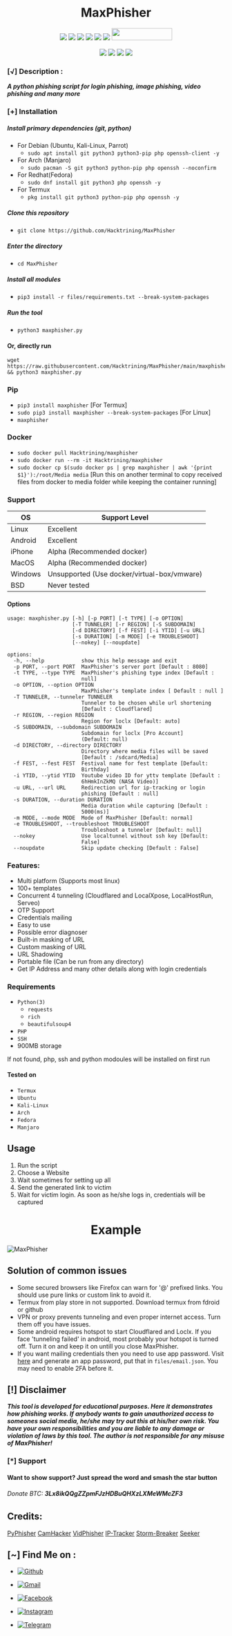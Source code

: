 <h1 align="center">MaxPhisher</h1>

<p align="center">
  <img src="https://img.shields.io/badge/Version-1.2.1-green?style=for-the-badge">
  <img src="https://img.shields.io/github/stars/Hacktrining/MaxPhisher?style=for-the-badge&color=orange">
  <img src="https://img.shields.io/github/forks/Hacktrining/MaxPhisher?color=cyan&style=for-the-badge&color=purple">
  <img src="https://img.shields.io/github/watchers/Hacktrining/MaxPhisher?color=cyan&style=for-the-badge&color=purple">
  <img src="https://img.shields.io/github/issues/Hacktrining/MaxPhisher?color=red&style=for-the-badge">
  <img src="https://img.shields.io/github/license/Hacktrining/MaxPhisher?style=for-the-badge&color=blue">
  <img src="https://hits.dwyl.com/Hacktrining/MaxPhisher.svg" width="140" height="28">
<br>
<br>
  <img src="https://img.shields.io/badge/Author-Hacktrining-purple?style=flat-square">
  <img src="https://img.shields.io/badge/Open%20Source-Yes-cyan?style=flat-square">
  <img src="https://img.shields.io/badge/Made%20in-India-green?colorA=%23ff0000&colorB=%23017e40&style=flat-square">
  <img src="https://img.shields.io/badge/Written%20In-Python-blue?style=flat-square">
</p>


### [√] Description :

***A python phishing script for login phishing, image phishing, video phishing and many more***

### [+] Installation

##### Install primary dependencies (git, python)

 - For Debian (Ubuntu, Kali-Linux, Parrot)
    - ```sudo apt install git python3 python3-pip php openssh-client -y```
 - For Arch (Manjaro)
    - ```sudo pacman -S git python3 python-pip php openssh --noconfirm```
 - For Redhat(Fedora)
    - ```sudo dnf install git python3 php openssh -y```
 - For Termux
    - ```pkg install git python3 python-pip php openssh -y```

##### Clone this repository

 - ```git clone https://github.com/Hacktrining/MaxPhisher```

##### Enter the directory
 - ```cd MaxPhisher```

##### Install all modules
 - ```pip3 install -r files/requirements.txt --break-system-packages```

##### Run the tool
 - ```python3 maxphisher.py```

#### Or, directly run
```
wget https://raw.githubusercontent.com/Hacktrining/MaxPhisher/main/maxphisher.py && python3 maxphisher.py

```

### Pip
 - `pip3 install maxphisher` [For Termux]
 - `sudo pip3 install maxphisher --break-system-packages` [For Linux]
 - `maxphisher`

### Docker

 - `sudo docker pull Hacktrining/maxphisher`
 - `sudo docker run --rm -it Hacktrining/maxphisher`
 - `sudo docker cp $(sudo docker ps | grep maxphisher | awk '{print $1}'):/root/Media media` [Run this on another terminal to copy received files from docker to media folder while keeping the container running]



### Support

OS         | Support Level
-----------|--------------
Linux      | Excellent
Android    | Excellent
iPhone     | Alpha (Recommended docker)
MacOS      | Alpha (Recommended docker)
Windows    | Unsupported (Use docker/virtual-box/vmware)
BSD        | Never tested

#### Options

```
usage: maxphisher.py [-h] [-p PORT] [-t TYPE] [-o OPTION]
                     [-T TUNNELER] [-r REGION] [-S SUBDOMAIN]
                     [-d DIRECTORY] [-f FEST] [-i YTID] [-u URL]
                     [-s DURATION] [-m MODE] [-e TROUBLESHOOT]
                     [--nokey] [--noupdate]

options:
  -h, --help            show this help message and exit
  -p PORT, --port PORT  MaxPhisher's server port [Default : 8080]
  -t TYPE, --type TYPE  MaxPhisher's phishing type index [Default :
                        null]
  -o OPTION, --option OPTION
                        MaxPhisher's template index [ Default : null ]
  -T TUNNELER, --tunneler TUNNELER
                        Tunneler to be chosen while url shortening
                        [Default : Cloudflared]
  -r REGION, --region REGION
                        Region for loclx [Default: auto]
  -S SUBDOMAIN, --subdomain SUBDOMAIN
                        Subdomain for loclx [Pro Account]
                        (Default: null)
  -d DIRECTORY, --directory DIRECTORY
                        Directory where media files will be saved
                        [Default : /sdcard/Media]
  -f FEST, --fest FEST  Festival name for fest template [Default:
                        Birthday]
  -i YTID, --ytid YTID  Youtube video ID for yttv template [Default :
                        6hHmkInZkMQ (NASA Video)]
  -u URL, --url URL     Redirection url for ip-tracking or login
                        phishing [Default : null]
  -s DURATION, --duration DURATION
                        Media duration while capturing [Default :
                        5000(ms)]
  -m MODE, --mode MODE  Mode of MaxPhisher [Default: normal]
  -e TROUBLESHOOT, --troubleshoot TROUBLESHOOT
                        Troubleshoot a tunneler [Default: null]
  --nokey               Use localtunnel without ssh key [Default:
                        False]
  --noupdate            Skip update checking [Default : False]
```

### Features:

 - Multi platform (Supports most linux)
 - 100+ templates
 - Concurrent 4 tunneling (Cloudflared and LocalXpose, LocalHostRun, Serveo)
 - OTP Support
 - Credentials mailing
 - Easy to use
 - Possible error diagnoser
 - Built-in masking of URL
 - Custom masking of URL
 - URL Shadowing
 - Portable file (Can be run from any directory)
 - Get IP Address and many other details along with login credentials


### Requirements

 - `Python(3)`
   - `requests`
   - `rich`
   - `beautifulsoup4`
 - `PHP`
 - `SSH`
 - 900MB storage
 
If not found, php, ssh and python modoules will be installed on first run

#### Tested on

 - `Termux`
 - `Ubuntu`
 - `Kali-Linux`
 - `Arch`
 - `Fedora`
 - `Manjaro`

## Usage

1. Run the script
2. Choose a Website
3. Wait sometimes for setting up all
4. Send the generated link to victim
5. Wait for victim login. As soon as he/she logs in, credentials will be captured

<h1 align="center">Example</h1>

![MaxPhisher](https://raw.githubusercontent.com/Hacktrining/MaxPhisher/main/files/maxphisher.gif)

 
## Solution of common issues
 - Some secured browsers like Firefox can warn for '@' prefixed links. You should use pure links or custom link to avoid it.
 - Termux from play store in not supported. Download termux from fdroid or github
 - VPN or proxy prevents tunneling and even proper internet access. Turn them off you have issues.
 - Some android requires hotspot to start Cloudflared and Loclx. If you face 'tunneling failed' in android, most probably your hotspot is turned off. Turn it on and keep it on untill you close MaxPhisher.
 - If you want mailing credentials then you need to use app password. Visit [here](https://myaccount.google.com/u/0/apppasswords) and generate an app password, put that in `files/email.json`. You may need to enable 2FA before it.

## [!] Disclaimer
***This tool is developed for educational purposes. Here it demonstrates how phishing works. If anybody wants to gain unauthorized access to someones social media, he/she may try out this at his/her own risk. You have your own responsibilities and you are liable to any damage or violation of laws by this tool. The author is not responsible for any misuse of MaxPhisher!***

### [*] Support
####  Want to show support? Just spread the word and smash the star button
###### Donate BTC: ***3Lx8ikQQgZZpmFJzHDBuQHXzLXMeWMcZF3***

## Credits:
[PyPhisher](https://github.com/Hacktrining/PyPhisher)
[CamHacker](https://github.com/Hacktrining/CamHacker)
[VidPhisher](https://github.com/Hacktrining/VidPhisher)
[IP-Tracker](https://github.com/Hacktrining/IP-Tracker)
[Storm-Breaker](https://github.com/Hacktrining/Storm-Breaker)
[Seeker](https://github.com/Hacktrining/seeker)

## [~] Find Me on :

- [![Github](https://img.shields.io/badge/Github-Hacktrining-green?style=for-the-badge&logo=github)](https://github.com/Hacktrining)

- [![Gmail](https://img.shields.io/badge/Gmail-Hacktrining-green?style=for-the-badge&logo=gmail)](mailto:mohan63025@gmail.com)

- [![Facebook](https://img.shields.io/badge/Facebook-Hacktrining-green?style=for-the-badge&logo=facebook)](https://www.facebook.com/saddam.syed.9041/)

- [![Instagram](https://img.shields.io/badge/instagram-Hacktrining-green?style=for-the-badge&logo=instagram)](https://m.me/Hacktrining)

- [![Telegram](https://img.shields.io/badge/Telegram-Hacktrining-indigo?style=for-the-badge&logo=telegram)](https://t.me/mohan473)
